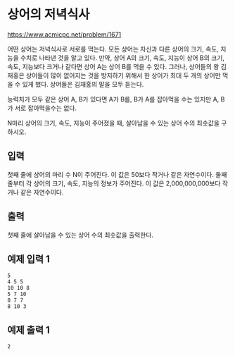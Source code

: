 # 상어의 저녁식사

https://www.acmicpc.net/problem/1671

어떤 상어는 저녁식사로 서로를 먹는다. 모든 상어는 자신과 다른 상어의 크기, 속도, 지능을 수치로 나타낸 것을 알고 있다. 만약, 상어 A의 크기, 속도, 지능이 상어 B의 크기, 속도, 지능보다 크거나 같다면 상어 A는 상어 B를 먹을 수 있다. 그러나, 상어들의 왕 김재홍은 상어들이 많이 없어지는 것을 방지하기 위해서 한 상어가 최대 두 개의 상어만 먹을 수 있게 했다. 상어들은 김재홍의 말을 모두 듣는다.

능력치가 모두 같은 상어 A, B가 있다면 A가 B를, B가 A를 잡아먹을 수는 있지만 A, B가 서로 잡아먹을수는 없다.

N마리 상어의 크기, 속도, 지능이 주어졌을 때, 살아남을 수 있는 상어 수의 최솟값을 구하시오.


## 입력

첫째 줄에 상어의 마리 수 N이 주어진다. 이 값은 50보다 작거나 같은 자연수이다. 둘째 줄부터 각 상어의 크기, 속도, 지능의 정보가 주어진다. 이 값은 2,000,000,000보다 작거나 같은 자연수이다.


## 출력

첫째 줄에 살아남을 수 있는 상어 수의 최솟값을 출력한다.


## 예제 입력 1

```
5
4 5 5
10 10 8
5 7 10
8 7 7
8 10 3
```

## 예제 출력 1

```
2
```


